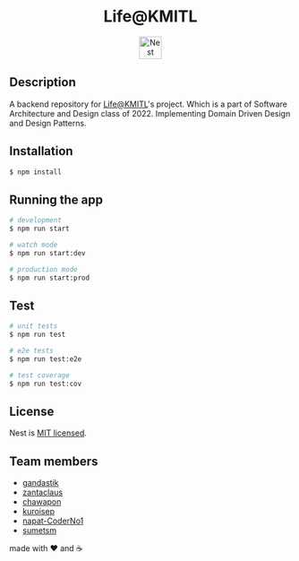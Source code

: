 <h1 align="center">Life@KMITL</h1>

<p align="center">
<a href="http://nestjs.com/" target="blank"><img src="https://nestjs.com/img/logo-small.svg" width="40" height="40" alt="Nest Logo" /></a>
</p>
  
## Description

A backend repository for [Life@KMITL](https://github.com/LifeAtKMITL)'s project. Which is a part of Software Architecture and Design class of 2022. Implementing Domain Driven Design and Design Patterns.

## Installation

```bash
$ npm install
```

## Running the app

```bash
# development
$ npm run start

# watch mode
$ npm run start:dev

# production mode
$ npm run start:prod
```

## Test

```bash
# unit tests
$ npm run test

# e2e tests
$ npm run test:e2e

# test coverage
$ npm run test:cov
```

## License

Nest is [MIT licensed](LICENSE).

## Team members

- [gandastik](https://github.com/gandastik)
- [zantaclaus](https://github.com/zantaclaus)
- [chawapon](https://github.com/B-chawapon)
- [kuroisep](https://github.com/kuroisep)
- [napat-CoderNo1](https://github.com/napat-CoderNo1)
- [sumetsm](https://github.com/sumetsm)

made with ❤️ and ☕
